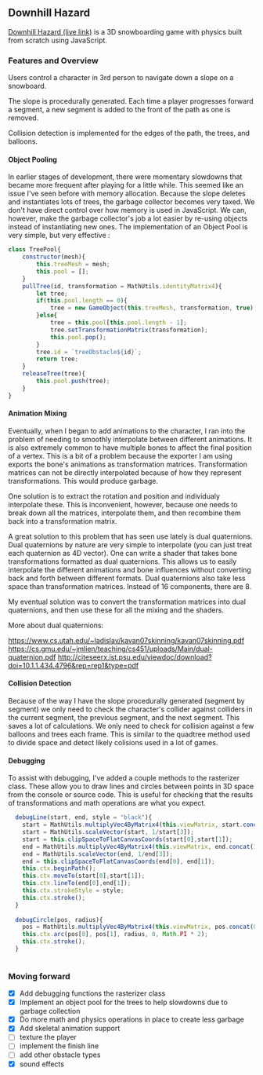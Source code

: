 ## Downhill Hazard

[Downhill Hazard (live link)](https://axadn.github.io/downhill-hazard/public) is a 3D snowboarding game with physics built from scratch using JavaScript.


### Features and Overview
Users control a character in 3rd person to navigate down a slope on a snowboard.

The slope is procedurally generated. Each time a player progresses forward a segment,
a new segment is added to the front of the path as one is removed.

Collision detection is implemented for the edges of the path, the trees, and balloons.

#### Object Pooling
In earlier stages of development, there were momentary slowdowns that became more frequent after playing for a little while. This seemed like an issue I've seen before with memory allocation. Because the slope deletes and instantiates lots of trees, the garbage collector becomes very taxed. We don't have direct control over how memory is used in JavaScript. We can, however, make the garbage collector's job a lot easier by re-using objects instead of instantiating new ones. The implementation of an Object Pool is very simple, but very effective :

```javascript
class TreePool{
    constructor(mesh){
        this.treeMesh = mesh;
        this.pool = [];
    }
    pullTree(id, transformation = MathUtils.identityMatrix4){
        let tree;
        if(this.pool.length == 0){
            tree = new GameObject(this.treeMesh, transformation, true);
        }else{
            tree = this.pool[this.pool.length - 1];
            tree.setTransformationMatrix(transformation);
            this.pool.pop();
        }
        tree.id = `treeObstacle${id}`;
        return tree;
    }
    releaseTree(tree){
        this.pool.push(tree);
    }
}

```

#### Animation Mixing
Eventually, when I began to add animations to the character, I ran into the problem of needing to smoothly interpolate between different animations. It is also extremely common to have multiple bones to affect the final position of a vertex. This is a bit of a problem because the exporter I am using exports the bone's animations as transformation matrices. Transformation matrices can not be directly interpolated because of how they represent transformations. This would produce garbage.

One solution is to extract the rotation and position and individualy interpolate these. This is inconvenient, however, because one needs to break down all the matrices, interpolate them, and then recombine them back into a transformation matrix.

A great solution to this problem that has seen use lately is dual quaternions. Dual quaternions by nature are very simple to interpolate (you can just treat each quaternion as 4D vector). One can write a shader that takes bone transformations formatted as dual quaternions. This allows us to easily interpolate the different animations and bone influences without converting back and forth between different formats. Dual quaternions also take less space than transformation matrices. Instead of 16 components, there are 8.

My eventual solution was to convert the transformation matrices into dual quaternions, and then use these for all the mixing and the shaders.

More about dual quaternions: 

https://www.cs.utah.edu/~ladislav/kavan07skinning/kavan07skinning.pdf
https://cs.gmu.edu/~jmlien/teaching/cs451/uploads/Main/dual-quaternion.pdf
http://citeseerx.ist.psu.edu/viewdoc/download?doi=10.1.1.434.4796&rep=rep1&type=pdf

#### Collision Detection
Because of the way I have the slope procedurally generated (segment by segment) we only need to check the character's collider against colliders in the current segment, the previous segment, and the next segment. This saves a lot of calculations. We only need to check for collision against a few balloons and trees each frame. This is similar to the quadtree method used to divide space and detect likely colisions used in a lot of games.
  
#### Debugging
To assist with debugging, I've added a couple methods to the rasterizer class. 
These allow you to draw lines and circles between points in 3D space from the console or source code. This is useful for checking that the results of transformations and math operations are what you expect.
```javascript
  debugLine(start, end, style = "black"){
    start = MathUtils.multiplyVec4ByMatrix4(this.viewMatrix, start.concat(1));
    start = MathUtils.scaleVector(start, 1/start[3]);
    start = this.clipSpaceToFlatCanvasCoords(start[0],start[1]);
    end = MathUtils.multiplyVec4ByMatrix4(this.viewMatrix, end.concat(1));
    end = MathUtils.scaleVector(end, 1/end[3]);
    end = this.clipSpaceToFlatCanvasCoords(end[0], end[1]);
    this.ctx.beginPath();
    this.ctx.moveTo(start[0],start[1]);
    this.ctx.lineTo(end[0],end[1]);
    this.ctx.strokeStyle = style;
    this.ctx.stroke();
  }
  
  debugCircle(pos, radius){
    pos = MathUtils.multiplyVec4ByMatrix4(this.viewMatrix, pos.concat(0));
    this.ctx.arc(pos[0], pos[1], radius, 0, Math.PI * 2);
    this.ctx.stroke();
  }
 
```

### Moving forward
- [x] Add debugging functions the rasterizer class 
- [x] Implement an object pool for the trees to help slowdowns due to garbage collection
- [x] Do more math and physics operations in place to create less garbage
- [x] Add skeletal animation support
- [ ] texture the player
- [ ] implement the finish line
- [ ] add other obstacle types
- [x] sound effects
